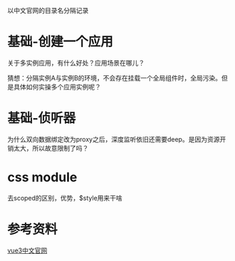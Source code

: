 以中文官网的目录名分隔记录

# 基础-创建一个应用
关于多实例应用，有什么好处？应用场景在哪儿？

猜想：分隔实例A与实例B的环境，不会存在挂载一个全局组件时，全局污染。但是具体如何实操多个应用实例呢？

# 基础-侦听器
为什么双向数据绑定改为proxy之后，深度监听依旧还需要deep。是因为资源开销太大，所以故意限制了吗？

# css module
去scoped的区别，优势，$style用来干啥


# 参考资料
[vue3中文官网](https://staging-cn.vuejs.org/)